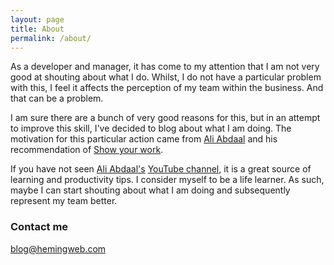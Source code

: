 ```yaml
---
layout: page
title: About
permalink: /about/
---
```


As a developer and manager, it has come to my attention that I am not very good at
shouting about what I do. Whilst, I do not have a particular problem with this, I
feel it affects the perception of my team within the business. And that can be a
problem.

I am sure there are a bunch of very good reasons for this, but in an attempt to
improve this skill, I've decided to blog about what I am doing. The motivation
for this particular action came from [Ali Abdaal](https://aliabdaal.com/)
and his recommendation of [Show your work](https://austinkleon.com/show-your-work/).



If you have not seen [Ali Abdaal's](https://aliabdaal.com/)
[YouTube channel](https://www.youtube.com/user/Sepharoth64/featured),
it is a great source of learning and productivity tips. I consider myself to be
a life learner. As such, maybe I can start shouting about what I am doing and
subsequently represent my team better.


### Contact me

[blog@hemingweb.com](mailto:blog@hemingweb.com)
